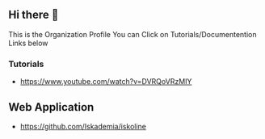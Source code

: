 ## Hi there 👋
This is the Organization Profile You can Click on Tutorials/Documentention Links below 

### Tutorials
- https://www.youtube.com/watch?v=DVRQoVRzMIY

## Web Application
- https://github.com/Iskademia/iskoline

